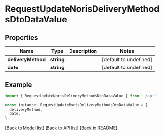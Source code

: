 # RequestUpdateNorisDeliveryMethodsDtoDataValue

## Properties

| Name               | Type       | Description | Notes                  |
| ------------------ | ---------- | ----------- | ---------------------- |
| **deliveryMethod** | **string** |             | [default to undefined] |
| **date**           | **string** |             | [default to undefined] |

## Example

```typescript
import { RequestUpdateNorisDeliveryMethodsDtoDataValue } from './api'

const instance: RequestUpdateNorisDeliveryMethodsDtoDataValue = {
  deliveryMethod,
  date,
}
```

[[Back to Model list]](../README.md#documentation-for-models) [[Back to API list]](../README.md#documentation-for-api-endpoints) [[Back to README]](../README.md)
